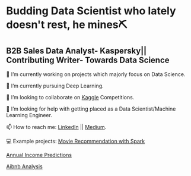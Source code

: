 # Budding Data Scientist who lately doesn't rest, he mines⛏️
## B2B Sales Data Analyst- Kaspersky|| Contributing Writer- Towards Data Science  
🔭 I’m currently working on projects which majorly focus on Data Science.

🌱 I’m currently pursuing Deep Learning. 

💬 I’m looking to collaborate on [Kaggle]( https://www.kaggle.com/tuonglukas/account) Competitions. 

🤔 I’m looking for help with getting placed as a Data Scientist/Machine Learning Engineer. 

📫 How to reach me: [LinkedIn](https://www.linkedin.com/in/quoc-tuong-lukas-dong/r)  || [Medium](https://medium.com/@tuonggreenager). 


💻 Example projects:
   [Movie Recommendation with Spark](https://github.com/Lukastuong123/Python-Projects/tree/master/Project-%20Movie%20Recommendations%20(Spark%2C%20SQL%20with%20Python)) 

   [Annual Income Predictions](https://github.com/Lukastuong123/Python-Projects/tree/master/Project-%20Finding%20Annual%20Income%20(Python-%20Classification)) 

   [Aibnb Analysis](https://github.com/Lukastuong123/Python-Projects/tree/master/Project-%20Airbnb%20(Python-%20Interactive%20Map%2C%20Natural%20Language%20Processing%2C%20Comparative%20Study%2C%20Regression))

 
